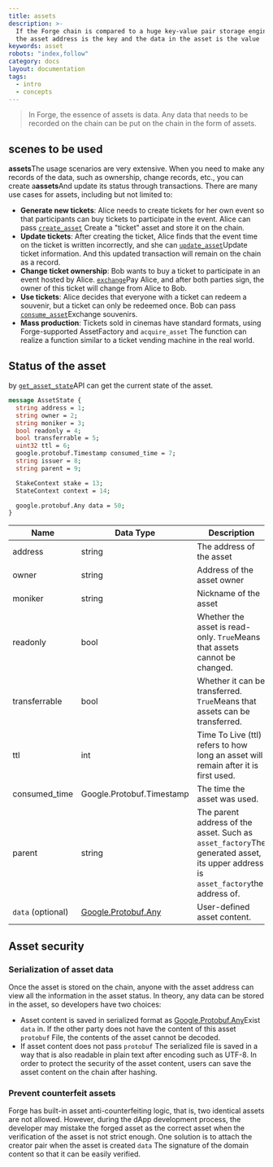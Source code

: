 ```yaml
---
title: assets
description: >-
  If the Forge chain is compared to a huge key-value pair storage engine, then
  the asset address is the key and the data in the asset is the value
keywords: asset
robots: "index,follow"
category: docs
layout: documentation
tags:
  - intro
  - concepts
---
```


> In Forge, the essence of assets is data. Any data that needs to be recorded on the chain can be put on the chain in the form of assets.

## scenes to be used

**assets**The usage scenarios are very extensive. When you need to make any records of the data, such as ownership, change records, etc., you can create a**assets**And update its status through transactions. There are many use cases for assets, including but not limited to:

- **Generate new tickets**: Alice needs to create tickets for her own event so that participants can buy tickets to participate in the event. Alice can pass [`create_asset`](../../../reference/txs/asset/create_asset) Create a "ticket" asset and store it on the chain.
- **Update tickets**: After creating the ticket, Alice finds that the event time on the ticket is written incorrectly, and she can [`update_asset`](../../../reference/txs/asset/update_asset)Update ticket information. And this updated transaction will remain on the chain as a record.
- **Change ticket ownership**: Bob wants to buy a ticket to participate in an event hosted by Alice. [`exchange`](../../../reference/txs/trade/exchange)Pay Alice, and after both parties sign, the owner of this ticket will change from Alice to Bob.
- **Use tickets**: Alice decides that everyone with a ticket can redeem a souvenir, but a ticket can only be redeemed once. Bob can pass [`consume_asset`](../../../reference/txs/asset/consume_asset)Exchange souvenirs.
- **Mass production**: Tickets sold in cinemas have standard formats, using Forge-supported AssetFactory and `acquire_asset` The function can realize a function similar to a ticket vending machine in the real world.

## Status of the asset

by [`get_asset_state`](../../../reference/rpc/state#get_asset_state)API can get the current state of the asset.

```protobuf
message AssetState {
  string address = 1;
  string owner = 2;
  string moniker = 3;
  bool readonly = 4;
  bool transferrable = 5;
  uint32 ttl = 6;
  google.protobuf.Timestamp consumed_time = 7;
  string issuer = 8;
  string parent = 9;

  StakeContext stake = 13;
  StateContext context = 14;

  google.protobuf.Any data = 50;
}
```

| Name              | Data Type                                                                             | Description                                                                                                                      |
| ----------------- | ------------------------------------------------------------------------------------- | -------------------------------------------------------------------------------------------------------------------------------- |
| address           | string                                                                                | The address of the asset                                                                                                         |
| owner             | string                                                                                | Address of the asset owner                                                                                                       |
| moniker           | string                                                                                | Nickname of the asset                                                                                                            |
| readonly          | bool                                                                                  | Whether the asset is read-only. `True`Means that assets cannot be changed.                                                       |
| transferrable     | bool                                                                                  | Whether it can be transferred. `True`Means that assets can be transferred.                                                       |
| ttl               | int                                                                                   | Time To Live (ttl) refers to how long an asset will remain after it is first used.                                               |
| consumed_time     | Google.Protobuf.Timestamp                                                             | The time the asset was used.                                                                                                     |
| parent            | string                                                                                | The parent address of the asset. Such as `asset_factory`The generated asset, its upper address is `asset_factory`the address of. |
| `data` (optional) | [Google.Protobuf.Any](https://developers.google.com/protocol-buffers/docs/proto3#any) | User-defined asset content.                                                                                                      |

## Asset security

### Serialization of asset data

Once the asset is stored on the chain, anyone with the asset address can view all the information in the asset status. In theory, any data can be stored in the asset, so developers have two choices:

- Asset content is saved in serialized format as [Google.Protobuf.Any](https://developers.google.com/protocol-buffers/docs/proto3#any)Exist `data` in. If the other party does not have the content of this asset `protobuf` File, the contents of the asset cannot be decoded.
- If asset content does not pass `protobuf` The serialized file is saved in a way that is also readable in plain text after encoding such as UTF-8. In order to protect the security of the asset content, users can save the asset content on the chain after hashing.

### Prevent counterfeit assets

Forge has built-in asset anti-counterfeiting logic, that is, two identical assets are not allowed. However, during the dApp development process, the developer may mistake the forged asset as the correct asset when the verification of the asset is not strict enough. One solution is to attach the creator pair when the asset is created `data` The signature of the domain content so that it can be easily verified.

